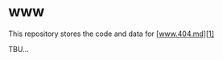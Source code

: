 # www

This repository stores the code and data for [www.404.md][1]

TBU...

[1]: https://www.404.md
